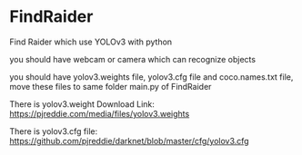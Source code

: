 # FindRaider
Find Raider which use YOLOv3 with python

you should have webcam or camera which can recognize objects

you should have yolov3.weights file, yolov3.cfg file and coco.names.txt file, move these files to same folder main.py of FindRaider

There is yolov3.weight Download Link:
https://pjreddie.com/media/files/yolov3.weights

There is yolov3.cfg file:
https://github.com/pjreddie/darknet/blob/master/cfg/yolov3.cfg

